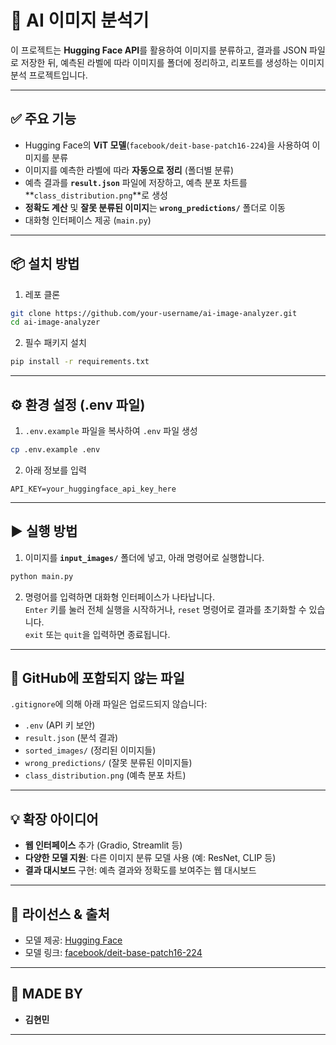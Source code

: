 # 🤖 AI 이미지 분석기

이 프로젝트는 **Hugging Face API**를 활용하여 이미지를 분류하고, 결과를 JSON 파일로 저장한 뒤, 예측된 라벨에 따라 이미지를 폴더에 정리하고, 리포트를 생성하는 이미지 분석 프로젝트입니다.

---

## ✅ 주요 기능

- Hugging Face의 **ViT 모델**(`facebook/deit-base-patch16-224`)을 사용하여 이미지를 분류
- 이미지를 예측한 라벨에 따라 **자동으로 정리** (폴더별 분류)
- 예측 결과를 **`result.json`** 파일에 저장하고, 예측 분포 차트를 **`class_distribution.png`**로 생성
- **정확도 계산** 및 **잘못 분류된 이미지**는 **`wrong_predictions/`** 폴더로 이동
- 대화형 인터페이스 제공 (`main.py`)

---

## 📦 설치 방법

1. 레포 클론

```bash
git clone https://github.com/your-username/ai-image-analyzer.git
cd ai-image-analyzer
```

2. 필수 패키지 설치

```bash
pip install -r requirements.txt
```

---

## ⚙️ 환경 설정 (.env 파일)

1. `.env.example` 파일을 복사하여 `.env` 파일 생성

```bash
cp .env.example .env
```

2. 아래 정보를 입력

```env
API_KEY=your_huggingface_api_key_here
```

---

## ▶️ 실행 방법

1. 이미지를 **`input_images/`** 폴더에 넣고, 아래 명령어로 실행합니다.

```bash
python main.py
```

2. 명령어를 입력하면 대화형 인터페이스가 나타납니다.  
   `Enter` 키를 눌러 전체 실행을 시작하거나, `reset` 명령어로 결과를 초기화할 수 있습니다.  
   `exit` 또는 `quit`을 입력하면 종료됩니다.

---

## 📂 GitHub에 포함되지 않는 파일

`.gitignore`에 의해 아래 파일은 업로드되지 않습니다:

- `.env` (API 키 보안)
- `result.json` (분석 결과)
- `sorted_images/` (정리된 이미지들)
- `wrong_predictions/` (잘못 분류된 이미지들)
- `class_distribution.png` (예측 분포 차트)

---

## 💡 확장 아이디어

- **웹 인터페이스** 추가 (Gradio, Streamlit 등)
- **다양한 모델 지원**: 다른 이미지 분류 모델 사용 (예: ResNet, CLIP 등)
- **결과 대시보드** 구현: 예측 결과와 정확도를 보여주는 웹 대시보드

---

## 🧠 라이선스 & 출처

- 모델 제공: [Hugging Face](https://huggingface.co/)
- 모델 링크: [facebook/deit-base-patch16-224](https://huggingface.co/facebook/deit-base-patch16-224)

---

## 👤 MADE BY

- **김현민**

---